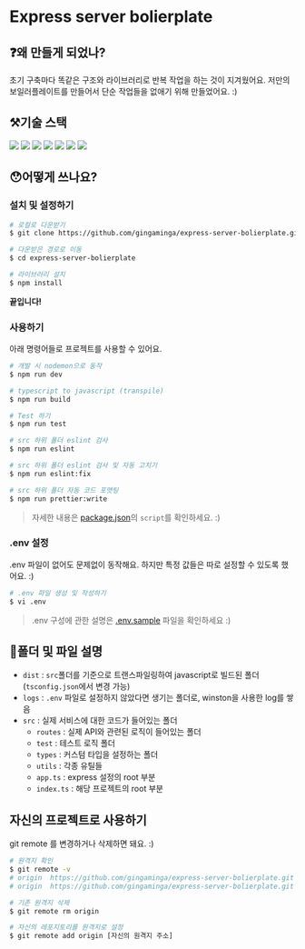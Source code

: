 # Express server bolierplate

## ❓왜 만들게 되었나?

초기 구축마다 똑같은 구조와 라이브러리로 반복 작업을 하는 것이 지겨웠어요.
저만의 보일러플레이트를 만들어서 단순 작업들을 없애기 위해 만들었어요. :)

## ⚒기술 스택

<img src="https://img.shields.io/badge/Typescript-blue?style=flat&logo=typescript&logoColor=white"/>
<img src="https://img.shields.io/badge/Express-green?style=flat&logo=express&logoColor=white"/>
<img src="https://img.shields.io/badge/Nodemon-yellow?style=flat&logo=nodemon&logoColor=white"/>
<img src="https://img.shields.io/badge/Jest-orange?style=flat&logo=jest&logoColor=white"/>
<img src="https://img.shields.io/badge/Prettier-purple?style=flat&logo=prettier&logoColor=white"/>
<img src="https://img.shields.io/badge/ESLint-orange?style=flat&logo=eslint&logoColor=white"/>
<img src="https://img.shields.io/badge/NPM-yellow?style=flat&logo=npm&logoColor=white"/>

## 😯어떻게 쓰나요?

### 설치 및 설정하기

```bash
# 로컬로 다운받기
$ git clone https://github.com/gingaminga/express-server-bolierplate.git

# 다운받은 경로로 이동
$ cd express-server-bolierplate

# 라이브러리 설치
$ npm install
```

**끝입니다!**

### 사용하기

아래 명령어들로 프로젝트를 사용할 수 있어요.

```bash
# 개발 시 nodemon으로 동작
$ npm run dev

# typescript to javascript (transpile)
$ npm run build

# Test 하기
$ npm run test

# src 하위 폴더 eslint 검사
$ npm run eslint

# src 하위 폴더 eslint 검사 및 자동 고치기
$ npm run eslint:fix

# src 하위 폴더 자동 코드 포맷팅
$ npm run prettier:write
```

> 자세한 내용은 [package.json](https://github.com/gingaminga/express-server-bolierplate/blob/main/package.json)의 `script`를 확인하세요. :)

### .env 설정

.env 파일이 없어도 문제없이 동작해요.
하지만 특정 값들은 따로 설정할 수 있도록 했어요. :)

```bash
# .env 파일 생성 및 작성하기
$ vi .env
```

> .env 구성에 관한 설명은 [.env.sample](https://github.com/gingaminga/express-server-bolierplate/blob/main/.env.sample) 파일을 확인하세요 :)

## 📁폴더 및 파일 설명

- `dist` : `src`폴더를 기준으로 트랜스파일링하여 javascript로 빌드된 폴더(`tsconfig.json`에서 변경 가능)
- `logs` : `.env` 파일로 설정하지 않았다면 생기는 폴더로, winston을 사용한 log를 쌓음
- `src` : 실제 서비스에 대한 코드가 들어있는 폴더
  - `routes` : 실제 API와 관련된 로직이 들어있는 폴더
  - `test` : 테스트 로직 폴더
  - `types` : 커스텀 타입을 설정하는 폴더
  - `utils` : 각종 유틸들
  - `app.ts` : express 설정의 root 부분
  - `index.ts` : 해당 프로젝트의 root 부분

## 자신의 프로젝트로 사용하기

git remote 를 변경하거나 삭제하면 돼요. :)

```bash
# 원격지 확인
$ git remote -v
# origin  https://github.com/gingaminga/express-server-bolierplate.git (fetch)
# origin  https://github.com/gingaminga/express-server-bolierplate.git (push)

# 기존 원격지 삭제
$ git remote rm origin

# 자신의 레포지토리를 원격지로 설정
$ git remote add origin [자신의 원격지 주소]
```
